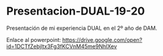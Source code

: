 # Presentacion-DUAL-19-20
Presentación de mi experiencia DUAL en el 2º año de DAM.

Enlace al powerpoint: https://drive.google.com/open?id=1DCTfZebjltx3Fg3fKCVnM45me9NhlXev
